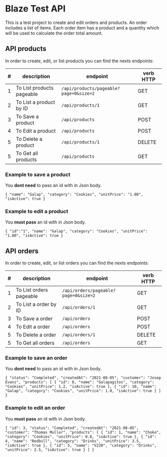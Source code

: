 # Blaze Test API

This is a test project to create and edit orders and products. An order includes a list of items. Each order item has a product and a quantity which will be used to calculate the order total amount.

## API products

In order to create, edit, or list products you can find the nexts endpoints:

| #   | description               | endpoint                               | verb HTTP |
| --- | ------------------------- | -------------------------------------- | --------- |
| 1   | To List products pageable | `/api/products/pageable?page=0&size=2` | GET       |
| 2   | To List a product by ID   | `/api/products/1`                      | GET       |
| 3   | To Save a product         | `/api/products`                        | POST      |
| 4   | To Edit a product         | `/api/products`                        | POST      |
| 5   | To Delete a product       | `/api/products/1`                      | DELETE    |
| 5   | To Get all products       | `/api/products`                        | GET       |

### Example to save a product

You **dont need** to pass an id with in Json body.

`{ "name": "Galap", "category": "Cookies", "unitPrice": "1.00", "isActive": true }`

### Example to edit a product

You **must pass** an id with in Json body.

`{ "id":"1", "name": "Galap", "category": "Cookies", "unitPrice": "1.00", "isActive": true }`

## API orders

In order to create, edit, or list orders you can find the nexts endpoints:

| #   | description             | endpoint                             | verb HTTP |
| --- | ----------------------- | ------------------------------------ | --------- |
| 1   | To List orders pageable | `/api/orders/pageable?page=0&size=2` | GET       |
| 2   | To List a order by ID   | `/api/orders/1`                      | GET       |
| 3   | To Save a order         | `/api/orders`                        | POST      |
| 4   | To Edit a order         | `/api/orders`                        | POST      |
| 5   | To Delete a order       | `/api/orders/1`                      | DELETE    |
| 5   | To Get all orders       | `/api/orders`                        | GET       |

### Example to save an order

You **dont need** to pass an id with in Json body.

`{ "status": "Completed", "createdAt": "2021-08-05", "customer": "Josep Evans", "products": [ { "id": 8, "name": "Galapagitos", "category": "Cookies", "unitPrice": 1.2, "isActive": true }, { "id": 10, "name": "Galap", "category": "Cookies", "unitPrice": 1.0, "isActive": true } ] }`

### Example to edit an order

You **must pass** an id with in Json body.

`{ "id": 3, "status": "Completed", "createdAt": "2021-08-05", "customer": "Thomas Muller", "products": [ { "id": 1, "name": "Choko", "category": "Cookies", "unitPrice": 0.8, "isActive": true }, { "id": 4, "name": "Redbull", "category": "Drinks", "unitPrice": 3.5, "isActive": true }, { "id": 5, "name": "V220", "category": "Drinks", "unitPrice": 2.5, "isActive": true } ] }`
